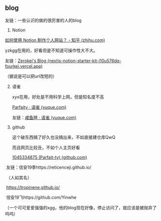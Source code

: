 ## blog

友链：一些认识的做的很厉害的人的blog

1. Notion

[如何使用 Notion 制作个人网站？ - 知乎 (zhihu.com)](https://www.zhihu.com/question/342631132)

yzkgg在用的，好看但是不知道可操作性大不大。

友链：[Zerokei's Blog (nextjs-notion-starter-kit-i10u576dq-fourkei.vercel.app)](https://nextjs-notion-starter-kit-i10u576dq-fourkei.vercel.app/)

（据说是可以把url改短的）

2. 语雀

   xyx在用，好处是不用科学上网，但是知名度不高

   [Parfaity · 语雀 (yuque.com)](https://www.yuque.com/parfaity)

   友链：[咸鱼暄 · 语雀 (yuque.com)](https://www.yuque.com/xianyuxuan)

   

3. github

   这个破东西搞了好久也没搞出来，不如直接建仓库QwQ

   而且网页比较丑，不如个人主页好看

   [1045334875 (Parfait-ty) (github.com)](https://github.com/1045334875)

​	友链：信安19季https://reticenceji.github.io/

​				（人如其名）

​				https://tropinene.github.io/

​				信安19飞https://github.com/Yinwhe

​				（一个可可爱爱强强的xgg，他的blog现在好像，停止访问了，就应该是被抛弃了呜呜）
